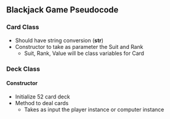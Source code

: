 ## Blackjack Game Pseudocode

### Card Class
* Should have string conversion (__str__)
* Constructor to take as parameter the Suit and Rank
    * Suit, Rank, Value will be class variables for Card


### Deck Class

#### Constructor 
* Initialize 52 card deck      
* Method to deal cards 
    * Takes as input the player instance or computer instance
